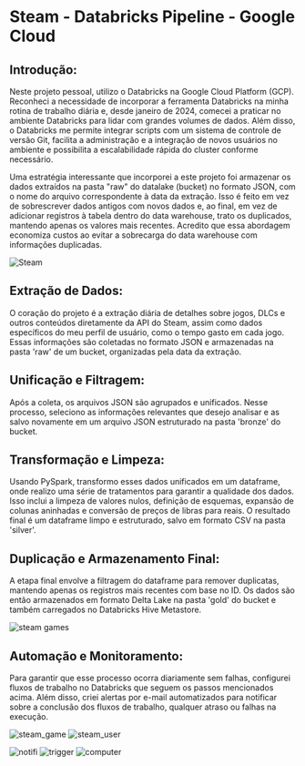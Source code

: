 # Steam - Databricks Pipeline - Google Cloud


## Introdução: 
Neste projeto pessoal, utilizo o Databricks na Google Cloud Platform (GCP). Reconheci a necessidade de incorporar a ferramenta Databricks na minha rotina de trabalho diária e, desde janeiro de 2024, comecei a praticar no ambiente Databricks para lidar com grandes volumes de dados. Além disso, o Databricks me permite integrar scripts com um sistema de controle de versão Git, facilita a administração e a integração de novos usuários no ambiente e possibilita a escalabilidade rápida do cluster conforme necessário.

Uma estratégia interessante que incorporei a este projeto foi armazenar os dados extraídos na pasta "raw" do datalake (bucket) no formato JSON, com o nome do arquivo correspondente à data da extração. Isso é feito em vez de sobrescrever dados antigos com novos dados e, ao final, em vez de adicionar registros à tabela dentro do data warehouse, trato os duplicados, mantendo apenas os valores mais recentes. Acredito que essa abordagem economiza custos ao evitar a sobrecarga do data warehouse com informações duplicadas.

![Steam](https://github.com/felipegoraroficial/projetos/assets/138418925/4405a38f-f516-4420-adbc-d506dab94a28)

## Extração de Dados:
O coração do projeto é a extração diária de detalhes sobre jogos, DLCs e outros conteúdos diretamente da API do Steam, assim como dados específicos do meu perfil de usuário, como o tempo gasto em cada jogo. Essas informações são coletadas no formato JSON e armazenadas na pasta 'raw' de um bucket, organizadas pela data da extração.

## Unificação e Filtragem:
Após a coleta, os arquivos JSON são agrupados e unificados. Nesse processo, seleciono as informações relevantes que desejo analisar e as salvo novamente em um arquivo JSON estruturado na pasta 'bronze' do bucket.

## Transformação e Limpeza:
Usando PySpark, transformo esses dados unificados em um dataframe, onde realizo uma série de tratamentos para garantir a qualidade dos dados. Isso inclui a limpeza de valores nulos, definição de esquemas, expansão de colunas aninhadas e conversão de preços de libras para reais. O resultado final é um dataframe limpo e estruturado, salvo em formato CSV na pasta 'silver'.

## Duplicação e Armazenamento Final:
A etapa final envolve a filtragem do dataframe para remover duplicatas, mantendo apenas os registros mais recentes com base no ID. Os dados são então armazenados em formato Delta Lake na pasta 'gold' do bucket e também carregados no Databricks Hive Metastore.

![steam games](https://github.com/felipegoraroficial/projetos/assets/138418925/78dc98f7-0854-478f-9610-5cbe2bb43c7b)

## Automação e Monitoramento:
Para garantir que esse processo ocorra diariamente sem falhas, configurei fluxos de trabalho no Databricks que seguem os passos mencionados acima. Além disso, criei alertas por e-mail automatizados para notificar sobre a conclusão dos fluxos de trabalho, qualquer atraso ou falhas na execução.

![steam_game](https://github.com/felipegoraroficial/projetos/assets/138418925/9f0463af-a9ab-47fa-8cbb-72abc1a75877)
![steam_user](https://github.com/felipegoraroficial/projetos/assets/138418925/2fedb2f4-7e59-4efd-b684-6745aebf0c67)

![notifi](https://github.com/felipegoraroficial/projetos/assets/138418925/b980fda3-a63a-4a62-9f16-f1fc008fb43f)  ![trigger](https://github.com/felipegoraroficial/projetos/assets/138418925/49df47a1-bc7a-469c-8ed1-7c1fe8d05ff2) ![computer](https://github.com/felipegoraroficial/projetos/assets/138418925/dcc79ce8-857b-4964-8bd7-cc68fc6cde7e)
